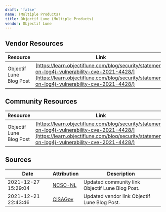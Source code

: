 ```yaml
---
draft: 'false'
name: (Multiple Products)
title: Objectif Lune (Multiple Products)
vendor: Objectif Lune
---
```


## Vendor Resources
| Resource | Link |
| --- | --- |
| Objectif Lune Blog Post | [https://learn.objectiflune.com/blog/security/statement-on-log4j-vulnerability-cve-2021-4428/](https://learn.objectiflune.com/blog/security/statement-on-log4j-vulnerability-cve-2021-4428/) |

## Community Resources
| Resource | Link |
| --- | --- |
| Objectif Lune Blog Post | [https://learn.objectiflune.com/blog/security/statement-on-log4j-vulnerability-cve-2021-4428/](https://learn.objectiflune.com/blog/security/statement-on-log4j-vulnerability-cve-2021-4428/) |


## Sources
| Date | Attribution | Description |
| --- | --- | --- |
| 2021-12-27 15:29:04 | [NCSC-NL](https://github.com/NCSC-NL/log4shell/blob/main/software/README.md) | Updated community link Objectif Lune Blog Post.  |
| 2021-12-21 22:43:46 | [CISAGov](https://raw.githubusercontent.com/cisagov/log4j-affected-db/develop/README.md) | Updated vendor link Objectif Lune Blog Post.  |
